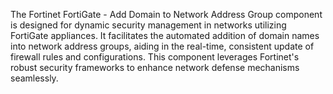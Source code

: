 The Fortinet FortiGate - Add Domain to Network Address Group component is designed for dynamic security management in networks utilizing FortiGate appliances. It facilitates the automated addition of domain names into network address groups, aiding in the real-time, consistent update of firewall rules and configurations. This component leverages Fortinet's robust security frameworks to enhance network defense mechanisms seamlessly.
